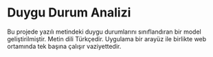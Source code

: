 # Duygu Durum Analizi
 Bu projede yazılı metindeki duygu durumlarını sınıflandıran bir model geliştirilmiştir. Metin dili Türkçedir. Uygulama bir arayüz ile birlikte web ortamında tek başına çalışır vaziyettedir.
